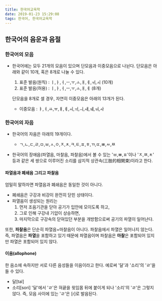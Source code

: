 ```yaml
---
title: 한국어교육학
date: 2019-01-23 15:29:08
tags: 한국어, 한국어교육학
---
```


## 한국어의 음운과 음절
### 한국어의 모음
- 한국어에는 모두 21개의 모음이 있으며 단모음과 이중모음으로 나뉜다. 단모음은 아래와 같이 10개, 혹은 8개로 나눌 수 있다.
  1. 표준 발음(원칙) : ㅣ,ㅏ,ㅓ,ㅡ,ㅜ,ㅗ,ㅐ,ㅔ,ㅟ,ㅚ (10개)
  2. 표준 발음(허용) : ㅣ,ㅏ,ㅓ,ㅡ,ㅜ,ㅗ,ㅐ,ㅔ (8개)
  
  단모음을 8개로 셀 경우, 자연히 이중모음은 아래의 13개가 된다.
  - 이중모음 : ㅑ,ㅕ,ㅛ,ㅠ,ㅒ,ㅖ,ㅚ,ㅟ,ㅢ,ㅙ,ㅞ,ㅝ,ㅘ

### 한국어의 자음
- 한국어의 자음은 아래의 19개이다.
  - ㄱ,ㄴ,ㄷ,ㄹ,ㅁ,ㅂ,ㅅ,ㅇ,ㅈ,ㅊ,ㅋ,ㅌ,ㅍ,ㅎ,ㄲ,ㄸ,ㅃ,ㅆ,ㅉ

- 한국어의 장애음(파열음, 마찰음, 파찰음)에서 볼 수 있는 'ㅂ,ㅃ,ㅍ'이나 'ㅈ,ㅉ,ㅊ' 등과 같은 세 쌍으로 이루어진 소리를 삼지적 상관속(三肢的相関束)이라고 한다.

#### 파열음과 폐쇄음 그리고 파찰음
엄밀히 말하자면 파열음과 폐쇄음은 동일한 것이 아니다.
- 폐쇄음은 구강과 비강이 완전히 닫힌 상태이다.
- 파열음이 생성되는 원리는
  1. 먼저 조음기관을 닫아 공기가 입안에 모이도록 하고, 
  2. 그로 인해 구강내 기압이 상승하면, 
  3. 마지막으로 구강속의 닫혀있던 부분을 개방함으로써 공기의 파열이 일어난다. 
  
또한, **파찰음**은 단순히 파열음+마찰음이 아니다. 파찰음에서 파열은 일어나지 않는다. 즉, 파열음은 **파열**을 포함하고 있기 때문에 파열음이며 파찰음은 **마찰**은 포함되어 있지만 파열은 포함되어 있지 않다.
  
#### 이음(allophone)
한 음소에 속하지만 서로 다른 음성들을 이음이라고 한다. 예로써 '달'과 '소리'의 'ㄹ'을 들 수 있다.
- 달\[tal\]
- 소리\[sori\]
'달'에서 'ㄹ'은 혀끝을 윗임몸 뒤에 붙이게 되나 '소리'의 'ㄹ'은 그렇지 않다. 즉, 모음 사이에 있는 'ㄹ'은 \[ɾ\]로 발음된다. 
